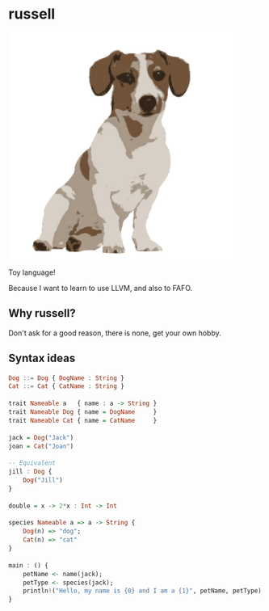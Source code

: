 # russell

![jack](jack.png)

Toy language!

Because I want to learn to use LLVM, and also to FAFO. 

## Why russell?
Don't ask for a good reason, there is none, get your own hobby.

## Syntax ideas

```hs
Dog ::= Dog { DogName : String }
Cat ::= Cat { CatName : String }

trait Nameable a   { name : a -> String }
trait Nameable Dog { name = DogName     }
trait Nameable Cat { name = CatName     }

jack = Dog("Jack")
joan = Cat("Joan")

-- Equivalent
jill : Dog {
    Dog("Jill")
}

double = x -> 2*x : Int -> Int

species Nameable a => a -> String {
    Dog(n) => "dog";
    Cat(n) => "cat"
}

main : () { 
    petName <- name(jack);
    petType <- species(jack);
    println!("Hello, my name is {0} and I am a {1}", petName, petType)
}
```